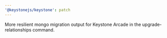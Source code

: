 ```yaml
---
'@keystonejs/keystone': patch
---
```


More resilient mongo migration output for Keystone Arcade in the upgrade-relationships command.
